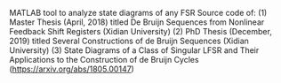 MATLAB tool to analyze state diagrams of any FSR
Source code of:
(1) Master Thesis (April, 2018) titled De Bruijn Sequences from Nonlinear Feedback Shift Registers (Xidian University)
(2) PhD Thesis (December, 2019) titled Several Constructions of de Bruijn Sequences (Xidian University)
(3) State Diagrams of a Class of Singular LFSR and Their Applications to the Construction of de Bruijn Cycles (https://arxiv.org/abs/1805.00147)
